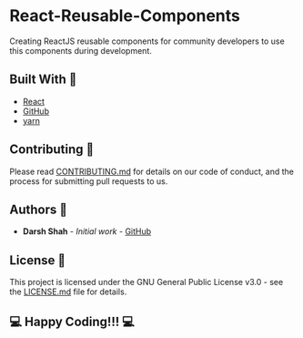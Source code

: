 # React-Reusable-Components

Creating ReactJS reusable components for community developers to use this components during development. 


## Built With :construction:

* [React](https://github.com/facebook/create-react-app)
* [GitHub](https://github.com)
* [yarn](https://classic.yarnpkg.com/en/)

## Contributing :pushpin:

Please read [CONTRIBUTING.md](https://gist.github.com/PurpleBooth/b24679402957c63ec426) for details on our code of conduct, and the process for submitting pull requests to us.

## Authors :memo:

* **Darsh Shah** - *Initial work* - [GitHub](https://github.com/iamdarshshah)

## License :stop_sign:

This project is licensed under the GNU General Public License v3.0 - see the [LICENSE.md](LICENSE.md) file for details.

## :computer: Happy Coding!!! :computer:



